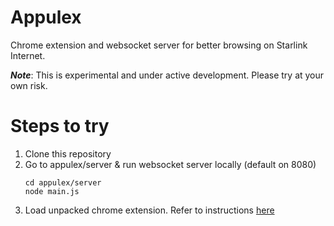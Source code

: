 # Appulex
Chrome extension and websocket server for better browsing on Starlink Internet.

***Note***: This is experimental and under active development. Please try at your own risk.

# Steps to try

1. Clone this repository
2. Go to appulex/server & run websocket server locally (default on 8080)
   ```
   cd appulex/server
   node main.js
   ```
3. Load unpacked chrome extension. Refer to instructions [here](https://developer.chrome.com/docs/extensions/mv3/getstarted/development-basics/)

